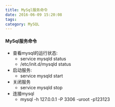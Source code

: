 ```yaml
---
title: MySql服务命令
date: 2016-06-09 15:20:08
tags: 
category: MySQL
---
```

#### MySql服务命令

- 查看mysql的运行状态:
	+ service mysqld status
	+ /etc/init.d/mysqld status
- 启动服务:
	+ service mysqld start
- 关闭服务
	+ service mysqld stop
- 连接mysql
	+ mysql -h 127.0.0.1 -P 3306 -uroot -p123123
